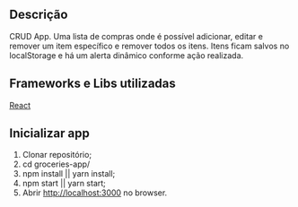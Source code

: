 ## Descrição

CRUD App. Uma lista de compras onde é possível adicionar, editar e remover um item específico e remover todos os itens. Itens ficam salvos no localStorage e há um alerta dinâmico conforme ação realizada.

## Frameworks e Libs utilizadas

[React](https://github.com/facebook/react/)

## Inicializar app

1) Clonar repositório;
2) cd groceries-app/
3) npm install || yarn install;
4) npm start || yarn start;
5) Abrir [http://localhost:3000](http://localhost:3000) no browser.
